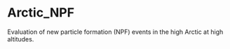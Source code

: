 # Arctic_NPF
Evaluation of new particle formation (NPF) events in the high Arctic at high altitudes. 
